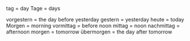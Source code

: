 tag = day
Tage = days

vorgestern = the day before yesterday
gestern = yesterday
heute = today
Morgen = morning
vormittag = before noon
mittag = noon
nachmittag = afternoon
morgen = tomorrow
übermorgen = the day after tomorrow




